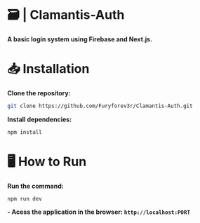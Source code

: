 # 🗃️ | Clamantis-Auth
**A basic login system using Firebase and Next.js.**

# 📥 Installation
**Clone the repository:**
```bash
git clone https://github.com/Furyforev3r/Clamantis-Auth.git
```
**Install dependencies:**
```bash
npm install
```
# 🖥️ How to Run
**Run the command:**
```bash
npm run dev
```
**- Acess the application in the browser: `http://localhost:PORT`**

